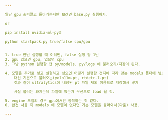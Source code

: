 ```yaml
---

일단 gpu 출력말고 돌아가는지만 보려면 base.py 실행하자.

or 

pip install nvidia-ml-py3

python startpack.py true/false cpu/gpu


1. true 한번 실행할 때 여러번, false 실행 당 1번
2. gpu 있으면 gpu, 없으면 cpu
3. 그냥 python 실행할 땐 py/models, py/logs 에 불러오기/저장이 된다.

4. 모델을 추가로 넣고 실험하고 싶으면 어떻게 실행할 건지에 따라 맞는 models 폴더에 넣으면 됨. 
    대신 기본으로 불러오는(yolo11m.pt, rtdetr-l.pt) 
    것과 같이 ultralytics에 내장된 pt 파일 제외 이름으로 저장해서 넣기

    사실 불러는 와지는데 파일에 있는거 우선으로 load 될 것.

5. engine 모델의 경우 gpu에서만 동작하는 것 같다.
6. 완전 처음 즉 models 에 모델이 없다면 기본 모델을 불러와서(다운) 사용.

---
```

